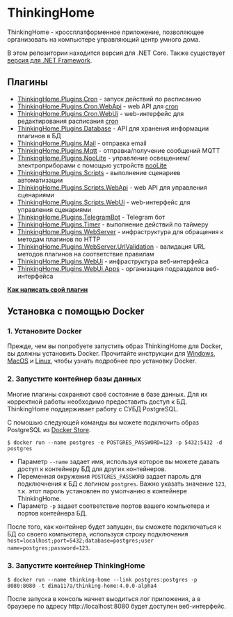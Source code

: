 # ThinkingHome

ThinkingHome - кроссплатформенное приложение, позволяющее организовать на компьютере управляющий центр умного дома.

В этом репозитории находится версия для .NET Core. Также существует [версия для .NET Framework](https://github.com/dima117/thinking-home).

## Плагины

- [ThinkingHome.Plugins.Cron](./ThinkingHome.Plugins.Cron) - запуск действий по расписанию
- [ThinkingHome.Plugins.Cron.WebApi](./ThinkingHome.Plugins.Cron.WebApi) - web API для [cron](./ThinkingHome.Plugins.Cron)
- [ThinkingHome.Plugins.Cron.WebUi](./ThinkingHome.Plugins.Cron.WebUi) - web-интерфейс для редактирования расписания [cron](./ThinkingHome.Plugins.Cron)
- [ThinkingHome.Plugins.Database](./ThinkingHome.Plugins.Database) - API для хранения информации плагинов в БД
- [ThinkingHome.Plugins.Mail](./ThinkingHome.Plugins.Mail) - отправка email
- [ThinkingHome.Plugins.Mqtt](./ThinkingHome.Plugins.Mqtt) - отправка/получение сообщений MQTT
- [ThinkingHome.Plugins.NooLite](./ThinkingHome.Plugins.NooLite) - управление освещением/электроприборами с помощью устройств [nooLite](https://www.noo.com.by/sistema-noolite.html)
- [ThinkingHome.Plugins.Scripts](./ThinkingHome.Plugins.Scripts) - выполнение сценариев автоматизации
- [ThinkingHome.Plugins.Scripts.WebApi](./ThinkingHome.Plugins.Scripts.WebApi) - web API для управления сценариями
- [ThinkingHome.Plugins.Scripts.WebUi](./ThinkingHome.Plugins.Scripts.WebUi) - web-интерфейс для управления сценариями
- [ThinkingHome.Plugins.TelegramBot](./ThinkingHome.Plugins.TelegramBot) - Telegram бот
- [ThinkingHome.Plugins.Timer](./ThinkingHome.Plugins.Timer) - выполнение действий по таймеру
- [ThinkingHome.Plugins.WebServer](./ThinkingHome.Plugins.WebServer) - инфраструктура для обращения к методам плагинов по HTTP
- [ThinkingHome.Plugins.WebServer.UrlValidation](./ThinkingHome.Plugins.WebServer.UrlValidation) - валидация URL методов плагинов на соответствие правилам
- [ThinkingHome.Plugins.WebUi](./ThinkingHome.Plugins.WebUi) - инфраструктура веб-интерфейса
- [ThinkingHome.Plugins.WebUi.Apps](./ThinkingHome.Plugins.WebUi.Apps) - организация подразделов веб-интерфейса

**[Как написать свой плагин](ThinkingHome.Core.Plugins)**

## Установка с помощью Docker

### 1. Установите Docker

Прежде, чем вы попробуете запустить образ ThinkingHome для Docker, вы должны установить Docker. Прочитайте инструкции для [Windows](http://www.docker.com/products/docker#/windows), [MacOS](http://www.docker.com/products/docker#/mac) и [Linux](http://www.docker.com/products/docker#/linux), чтобы узнать подробнее про установку Docker.

### 2. Запустите контейнер базы данных

Многие плагины сохраняют своё состояние в базе данных. Для их корректной работы необходимо предоставить доступ к БД. ThinkingHome поддерживает работу с СУБД PostgreSQL.

С помошью следующей команды вы можете подключить образ PostgreSQL из [Docker Store](https://store.docker.com/images/postgres).

```
$ docker run --name postgres -e POSTGRES_PASSWORD=123 -p 5432:5432 -d postgres
```

- Параметр `--name` задает имя, используя которое вы можете давать доступ к контейнеру БД для других контейнеров.
- Переменная окружения `POSTGRES_PASSWORD` задает пароль для подключнения к БД с логином `postgres`. Важно указать значение `123`, т.к. этот пароль установлен по умолчанию в контейнере ThinkingHome.
- Параметр `-p` задает соответствие портов вашего компьютера и портов контейнера БД.

После того, как контейнер будет запущен, вы сможете подключаться к БД со своего компьютера, используся строку подключения `host=localhost;port=5432;database=postgres;user name=postgres;password=123`.

### 3. Запустите контейнер ThinkingHome

```
$ docker run --name thinking-home --link postgres:postgres -p 8080:8080 -t dima117a/thinking-home:4.0.0-alpha4
```

После запуска в консоль начнет выодиться лог приложения, а в браузере по адресу http://localhost:8080 будет доступен веб-интерфейс.

